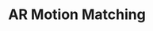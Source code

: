 ---
title: "AR Motion Matching"
excerpt: "Degree final project, using Augmented reality to scan user's movement."
header:
image: /assets/images/foo-bar-identity.jpg
teaser: /assets/images/foo-bar-identity-th.jpg
sidebar:

- title: "Role"
  image: http://placehold.it/350x250
  image_alt: "logo"
  text: "Designer, Front-End Developer"
- title: "Responsibilities"
  text: "Reuters try PR stupid commenters should isn't a business model"
  gallery:
- url: /assets/images/unsplash-gallery-image-1.jpg
  image_path: assets/images/unsplash-gallery-image-1-th.jpg
  alt: "placeholder image 1"
- url: /assets/images/unsplash-gallery-image-2.jpg
  image_path: assets/images/unsplash-gallery-image-2-th.jpg
  alt: "placeholder image 2"
- url: /assets/images/unsplash-gallery-image-3.jpg
  image_path: assets/images/unsplash-gallery-image-3-th.jpg
  alt: "placeholder image 3"

---